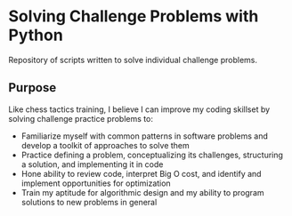 # Solving Challenge Problems with Python
Repository of scripts written to solve individual challenge problems.

## Purpose
Like chess tactics training, I believe I can improve my coding skillset by solving challenge practice problems to:
- Familiarize myself with common patterns in software problems and develop a toolkit of approaches to solve them
- Practice defining a problem, conceptualizing its challenges, structuring a solution, and implementing it in code
- Hone ability to review code, interpret Big O cost, and identify and implement opportunities for optimization
- Train my aptitude for algorithmic design and my ability to program solutions to new problems in general
